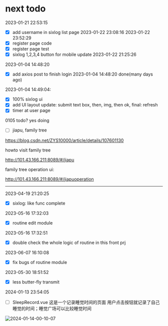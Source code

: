 # next todo

2023-01-21 22:53:15

- [x] add username in sixlog list page 2023-01-22 23:08:16 2023-01-22 23:52:29
- [x] register page code
- [x] register page test
- [x] sixlog 1,2,3,4 button for mobile update 2023-01-22 21:25:26

2023-01-04 14:48:20

- [x] add axios post to finish login 2023-01-04 14:48:20 done(many days ago) 

2023-01-04 14:49:04:

- [x] 100% sixlog ui 
- [x] add UI layout update: submit text box, then, img, then ok, final: refresh
- [x] timer at user page

0105 todo? yes doing

- [ ] jiapu, family tree

https://blog.csdn.net/ZYS10000/article/details/107601130

howto visit family tree

http://101.43.166.211:8089/#/jiapu


family tree operation ui:

http://101.43.166.211:8089/#/jiapuoperation

---

2023-04-19 21:20:25

- [x] sixlog: like func complete

2023-05-16 17:32:03

- [x] routine edit module

2023-05-16 17:32:51

- [x] double check the whole logic of routine in this front prj

2023-06-07 16:10:08

- [x] fix bugs of routine module

2023-05-30 18:51:52

- [x] less butter-fly transmit


2024-01-13 23:54:05

- [ ] SleepRecord.vue 这是一个记录睡觉时间的页面
        用户点击按钮就记录了自己睡觉的时间；睡觉广场可以比较睡觉时间

![2024-01-14-00-10-07](https://picgorepo.oss-cn-beijing.aliyuncs.com/2024-01-14-00-10-07.png)       